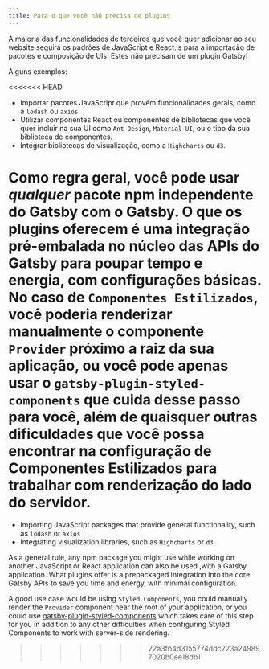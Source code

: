```yaml
---
title: Para o que você não precisa de plugins
---
```


A maioria das funcionalidades de terceiros que você quer adicionar ao seu website seguirá os padrões de JavaScript e React.js para a importação de pacotes e composição de UIs. Estes não precisam de um plugin Gatsby!

Alguns exemplos:

<<<<<<< HEAD
- Importar pacotes JavaScript que provém funcionalidades gerais, como a `lodash` ou `axios`.
- Utilizar componentes React ou componentes de bibliotecas que você quer incluir na sua UI como `Ant Design`, `Material UI`, ou o tipo da sua biblioteca de componentes.
- Integrar bibliotecas de visualização, como a `Highcharts` ou `d3`.

Como regra geral, você pode usar _qualquer_ pacote npm independente do Gatsby com o Gatsby. O que os plugins oferecem é uma integração pré-embalada no núcleo das APIs do Gatsby para poupar tempo e energia, com configurações básicas. No caso de `Componentes Estilizados`, você poderia renderizar manualmente o componente `Provider` próximo a raiz da sua aplicação, ou você pode apenas usar o `gatsby-plugin-styled-components` que cuida desse passo para você, além de quaisquer outras dificuldades que você possa encontrar na configuração de Componentes Estilizados para trabalhar com renderização do lado do servidor.
=======
- Importing JavaScript packages that provide general functionality, such as `lodash` or `axios`
- Integrating visualization libraries, such as `Highcharts` or `d3`.

As a general rule, any npm package you might use while working on another JavaScript or React application can also be used ,with a Gatsby application. What plugins offer is a prepackaged integration into the core Gatsby APIs to save you time and energy, with minimal configuration.

A good use case would be using `Styled Components`, you could manually render the `Provider` component near the root of your application, or you could use [gatsby-plugin-styled-components](https://www.gatsbyjs.org/packages/gatsby-plugin-styled-components/) which takes care of this step for you in addition to any other difficulties when configuring Styled Components to work with server-side rendering.
>>>>>>> 22a3fb4d3155774ddc223a249897020b0ee18db1

